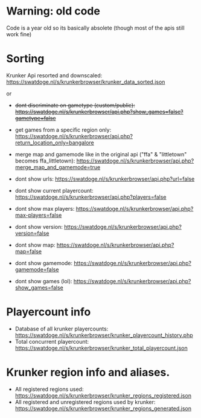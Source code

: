  # Warning: old code
 Code is a year old so its basically absolete (though most of the apis still work fine)
 
 # Sorting
 Krunker Api resorted and downscaled: https://swatdoge.nl/s/krunkerbrowser/krunker_data_sorted.json
 
 or 
 
- ~~dont discriminate on gametype (custom/public): https://swatdoge.nl/s/krunkerbrowser/api.php?show_games=false?gametype=false~~

- get games from a specific region only: https://swatdoge.nl/s/krunkerbrowser/api.php?return_location_only=bangalore
- merge map and gamemode like in the original api ("ffa" & "littletown" becomes ffa_littletown): https://swatdoge.nl/s/krunkerbrowser/api.php?merge_map_and_gamemode=true
 
- dont show urls: https://swatdoge.nl/s/krunkerbrowser/api.php?url=false
- dont show current playercount: https://swatdoge.nl/s/krunkerbrowser/api.php?players=false
- dont show max players: https://swatdoge.nl/s/krunkerbrowser/api.php?max-players=false
- dont show version:  https://swatdoge.nl/s/krunkerbrowser/api.php?version=false
- dont show map: https://swatdoge.nl/s/krunkerbrowser/api.php?map=false
- dont show gamemode: https://swatdoge.nl/s/krunkerbrowser/api.php?gamemode=false
- dont show games (lol): https://swatdoge.nl/s/krunkerbrowser/api.php?show_games=false


# Playercount info
- Database of all krunker playercounts: https://swatdoge.nl/s/krunkerbrowser/krunker_playercount_history.php
- Total concurrent playercount: https://swatdoge.nl/s/krunkerbrowser/krunker_total_playercount.json

# Krunker region info and aliases.
 - All registered regions used: https://swatdoge.nl/s/krunkerbrowser/krunker_regions_registered.json
 - All registered and unregistered regions used by krunker: https://swatdoge.nl/s/krunkerbrowser/krunker_regions_generated.json
